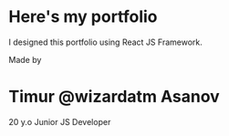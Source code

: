 # Here's my portfolio
I designed this portfolio using React JS Framework.


Made by
# Timur @wizardatm Asanov
20 y.o 
Junior JS Developer
